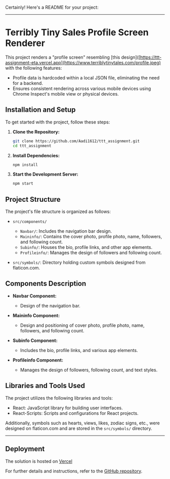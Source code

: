 Certainly! Here's a README for your project:

---

# Terribly Tiny Sales Profile Screen Renderer

This project renders a "profile screen" resembling [this design]([https://ttt-assignment-eta.vercel.app](https://www.terriblytinytales.com/profile.jpeg) with the following features:

- Profile data is hardcoded within a local JSON file, eliminating the need for a backend.
- Ensures consistent rendering across various mobile devices using Chrome Inspect's mobile view or physical devices.

## Installation and Setup

To get started with the project, follow these steps:

1. **Clone the Repository:**
    ```bash
    git clone https://github.com/Aadi1612/ttt_assignment.git
    cd ttt_assignment
    ```

2. **Install Dependencies:**
    ```bash
    npm install
    ```

3. **Start the Development Server:**
    ```bash
    npm start
    ```

## Project Structure

The project's file structure is organized as follows:

- `src/components/`
    - `Navbar/`: Includes the navigation bar design.
    - `Maininfo/`: Contains the cover photo, profile photo, name, followers, and following count.
    - `Subinfo/`: Houses the bio, profile links, and other app elements.
    - `Profileinfo/`: Manages the design of followers and following count.

- `src/symbols/`: Directory holding custom symbols designed from flaticon.com.

## Components Description

- **Navbar Component:**
    - Design of the navigation bar.

- **Maininfo Component:**
    - Design and positioning of cover photo, profile photo, name, followers, and following count.

- **Subinfo Component:**
    - Includes the bio, profile links, and various app elements.

- **Profileinfo Component:**
    - Manages the design of followers, following count, and text styles.

## Libraries and Tools Used

The project utilizes the following libraries and tools:
- React: JavaScript library for building user interfaces.
- React-Scripts: Scripts and configurations for React projects.

Additionally, symbols such as hearts, views, likes, zodiac signs, etc., were designed on flaticon.com and are stored in the `src/symbols/` directory.

---

## Deployment

The solution is hosted on [Vercel](https://ttt-assignment-eta.vercel.app/)

For further details and instructions, refer to the [GitHub repository](https://github.com/Aadi1612/ttt_assignment).
